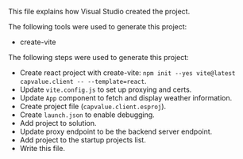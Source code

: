This file explains how Visual Studio created the project.

The following tools were used to generate this project:
- create-vite

The following steps were used to generate this project:
- Create react project with create-vite: `npm init --yes vite@latest capvalue.client -- --template=react`.
- Update `vite.config.js` to set up proxying and certs.
- Update `App` component to fetch and display weather information.
- Create project file (`capvalue.client.esproj`).
- Create `launch.json` to enable debugging.
- Add project to solution.
- Update proxy endpoint to be the backend server endpoint.
- Add project to the startup projects list.
- Write this file.
